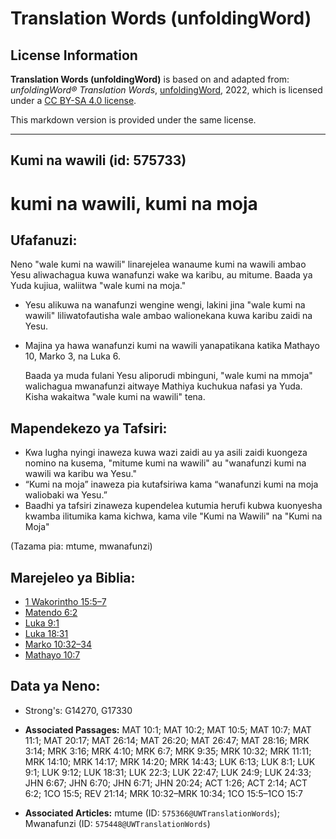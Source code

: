 # Translation Words (unfoldingWord)

## License Information

**Translation Words (unfoldingWord)** is based on and adapted from: _unfoldingWord® Translation Words_, [unfoldingWord](https://unfoldingword.org/utw), 2022, which is licensed under a [CC BY-SA 4.0 license](https://creativecommons.org/licenses/by-sa/4.0/legalcode.en).

This markdown version is provided under the same license.



--------------------------------

## Kumi na wawili (id: 575733)

kumi na wawili, kumi na moja
============================

Ufafanuzi:
----------

Neno "wale kumi na wawili" linarejelea wanaume kumi na wawili ambao Yesu aliwachagua kuwa wanafunzi wake wa karibu, au mitume. Baada ya Yuda kujiua, waliitwa "wale kumi na moja."

* Yesu alikuwa na wanafunzi wengine wengi, lakini jina "wale kumi na wawili" liliwatofautisha wale ambao walionekana kuwa karibu zaidi na Yesu.
* Majina ya hawa wanafunzi kumi na wawili yanapatikana katika Mathayo 10, Marko 3, na Luka 6\.

    Baada ya muda fulani Yesu aliporudi mbinguni, "wale kumi na mmoja" walichagua mwanafunzi aitwaye Mathiya kuchukua nafasi ya Yuda. Kisha wakaitwa "wale kumi na wawili" tena.

Mapendekezo ya Tafsiri:
-----------------------

* Kwa lugha nyingi inaweza kuwa wazi zaidi au ya asili zaidi kuongeza nomino na kusema, "mitume kumi na wawili" au "wanafunzi kumi na wawili wa karibu wa Yesu."
* “Kumi na moja” inaweza pia kutafsiriwa kama “wanafunzi kumi na moja waliobaki wa Yesu.”
* Baadhi ya tafsiri zinaweza kupendelea kutumia herufi kubwa kuonyesha kwamba ilitumika kama kichwa, kama vile "Kumi na Wawili" na "Kumi na Moja"

(Tazama pia: mtume, mwanafunzi)

Marejeleo ya Biblia:
--------------------

* [1 Wakorintho 15:5–7](https://ref.ly/1Cor15:5-1Cor15:7)
* [Matendo 6:2](https://ref.ly/Acts6:2)
* [Luka 9:1](https://ref.ly/Luke9:1)
* [Luka 18:31](https://ref.ly/Luke18:31)
* [Marko 10:32–34](https://ref.ly/Mark10:32-Mark10:34)
* [Mathayo 10:7](https://ref.ly/Matt10:7)

Data ya Neno:
-------------

* Strong's: G14270, G17330

* **Associated Passages:** MAT 10:1; MAT 10:2; MAT 10:5; MAT 10:7; MAT 11:1; MAT 20:17; MAT 26:14; MAT 26:20; MAT 26:47; MAT 28:16; MRK 3:14; MRK 3:16; MRK 4:10; MRK 6:7; MRK 9:35; MRK 10:32; MRK 11:11; MRK 14:10; MRK 14:17; MRK 14:20; MRK 14:43; LUK 6:13; LUK 8:1; LUK 9:1; LUK 9:12; LUK 18:31; LUK 22:3; LUK 22:47; LUK 24:9; LUK 24:33; JHN 6:67; JHN 6:70; JHN 6:71; JHN 20:24; ACT 1:26; ACT 2:14; ACT 6:2; 1CO 15:5; REV 21:14; MRK 10:32–MRK 10:34; 1CO 15:5–1CO 15:7
* **Associated Articles:** mtume (ID: `575366@UWTranslationWords`); Mwanafunzi (ID: `575448@UWTranslationWords`)

